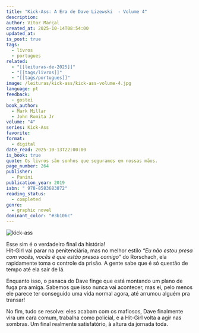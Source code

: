 ```yaml
---
title: "Kick-Ass: A Era de Dave Lizewski  - Volume 4"
description:
author: Vítor Marçal
created_at: 2025-10-14T08:54:00
updated_at:
is_post: true
tags:
  - livros
  - portugues
related:
  - "[[leituras-de-2025]]"
  - "[[tags/livros]]"
  - "[[tags/portugues]]"
image: /leituras/kick-ass/kick-ass-volume-4.jpg
language: pt
feedback:
  - gostei
book_author:
  - Mark Millar
  - John Romita Jr
volume: "4"
series: Kick-Ass
favorite:
format:
  - digital
date_read: 2025-10-13T22:00:00
is_book: true
quote: Os livros são sonhos que seguramos em nossas mãos.
page_number: 264
publisher:
  - Panini
publication_year: 2019
isbn: " 978-8583683872"
reading_status:
  - completed
genre:
  - graphic novel
dominant_color: "#3b106c"
---
```

![kick-ass](/leituras/kick-ass/kick-ass-volume-4.jpg)

Esse sim é o verdadeiro final da história!  
Hit-Girl vai parar na penitenciária, mas no melhor estilo _“Eu não estou presa com vocês, vocês é que estão presos comigo”_ do Rorschach, ela rapidamente toma o controle da prisão. A gente sabe que é só questão de tempo até ela sair de lá.

Enquanto isso, o panaca do Dave finge que está montando um plano de fuga pra amiga. Sabemos que isso nunca vai acontecer, mas ei, pelo menos ele parece ter conseguido uma vida normal agora, até arrumou alguém pra transar!

No fim, tudo se resolve: eles acabam com os mafiosos, Dave finalmente vira um cara comum, trabalha como policial, e a Hit-Girl volta a agir nas sombras. Um final realmente satisfatório, à altura da jornada toda.